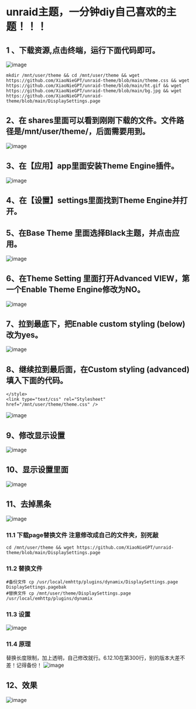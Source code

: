 # unraid主题，一分钟diy自己喜欢的主题！！！

## 1 、下载资源,点击终端，运行下面代码即可。
![image](https://github.com/XiaoNieGPT/unraid-theme/assets/22927944/0a5224a5-f3fe-4ba5-977b-acb1ef767628)

```
mkdir /mnt/user/theme && cd /mnt/user/theme && wget https://github.com/XiaoNieGPT/unraid-theme/blob/main/theme.css && wget https://github.com/XiaoNieGPT/unraid-theme/blob/main/ht.gif && wget https://github.com/XiaoNieGPT/unraid-theme/blob/main/bg.jpg && wget https://github.com/XiaoNieGPT/unraid-theme/blob/main/DisplaySettings.page 
```
## 2、在 shares里面可以看到刚刚下载的文件。文件路径是/mnt/user/theme/，后面需要用到。
![image](https://github.com/XiaoNieGPT/unraid-theme/assets/22927944/c3077720-b096-4e2d-9be4-24830ad0206a)
## 3、在【应用】app里面安装Theme Engine插件。
![image](https://github.com/XiaoNieGPT/unraid-theme/assets/22927944/9cbd266c-14bb-423e-9cf6-6cc6a1d031f1)
## 4、在【设置】settings里面找到Theme Engine并打开。
## 5、在Base Theme 里面选择Black主题，并点击应用。
![image](https://github.com/XiaoNieGPT/unraid-theme/assets/22927944/41142b78-1c0a-415a-bcb6-6143c42ffb3c)
## 6、在Theme Setting 里面打开Advanced VIEW，第一个Enable Theme Engine修改为NO。
![image](https://github.com/XiaoNieGPT/unraid-theme/assets/22927944/37ea54ba-b8d6-4438-bda8-c7284b1f0a9d)
## 7、拉到最底下，把Enable custom styling (below)改为yes。
![image](https://github.com/XiaoNieGPT/unraid-theme/assets/22927944/e8f31b42-20aa-4027-8aca-140a53495091)
## 8、继续拉到最后面，在Custom styling (advanced)填入下面的代码。
```
</style>
<link type="text/css" rel="Stylesheet" href="/mnt/user/theme/theme.css" />
```
![image](https://github.com/XiaoNieGPT/unraid-theme/assets/22927944/aab7daa2-22a3-426f-9fa6-66a8f2385335)
## 9、修改显示设置
![image](https://github.com/XiaoNieGPT/unraid-theme/assets/22927944/93851b38-6f73-4936-b9f0-a514d852b583)
## 10、显示设置里面
![image](https://github.com/XiaoNieGPT/unraid-theme/assets/22927944/a9f348f2-8746-4f84-8c1c-51acc5500514)
## 11、去掉黑条
![image](https://github.com/XiaoNieGPT/unraid-theme/assets/22927944/605f792c-87d9-4b81-8aa0-d21d6ca070b0)

### 11.1 下载page替换文件 注意修改成自己的文件夹，别死敲
```
cd /mnt/user/theme && wget https://github.com/XiaoNieGPT/unraid-theme/blob/main/DisplaySettings.page
```
### 11.2 替换文件
```
#备份文件 cp /usr/local/emhttp/plugins/dynamix/DisplaySettings.page DisplaySettings.pagebak
#替换文件 cp /mnt/user/theme/DisplaySettings.page /usr/local/emhttp/plugins/dynamix
```
### 11.3 设置 
![image](https://github.com/XiaoNieGPT/unraid-theme/assets/22927944/ef662306-a3af-4667-9b55-9cf5a17c8fb3)
### 11.4 原理
替换长度限制，加上透明，自己修改就行。6.12.10在第300行，别的版本大差不差！记得备份！
![image](https://github.com/XiaoNieGPT/unraid-theme/assets/22927944/caeee42b-93d7-4f65-b469-cc9883cd087f)

## 12、效果 
![image](https://github.com/XiaoNieGPT/unraid-theme/assets/22927944/d9b7642c-9169-4a6a-b7da-d40f508b0d8e)



